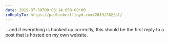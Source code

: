 ```yaml
---
date: 2019-07-30T00:03:14.658+00:00
inReplyTo: https://paulrobertlloyd.com/2019/202/p1/
---
```


…and if everything is hooked up correctly, this should be the first reply to a post that is hosted on my own website.
